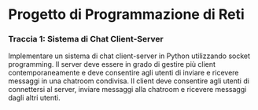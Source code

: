 # Progetto di Programmazione di Reti

### Traccia 1: Sistema di Chat Client-Server

Implementare un sistema di chat client-server in Python utilizzando socket programming. 
Il server deve essere in grado di gestire più client contemporaneamente e deve consentire agli utenti di inviare e ricevere messaggi in una chatroom condivisa. 
Il client deve consentire agli utenti di connettersi al server, inviare messaggi alla chatroom e ricevere messaggi dagli altri utenti.
